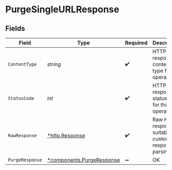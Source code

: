 # PurgeSingleURLResponse


## Fields

| Field                                                                 | Type                                                                  | Required                                                              | Description                                                           |
| --------------------------------------------------------------------- | --------------------------------------------------------------------- | --------------------------------------------------------------------- | --------------------------------------------------------------------- |
| `ContentType`                                                         | *string*                                                              | :heavy_check_mark:                                                    | HTTP response content type for this operation                         |
| `StatusCode`                                                          | *int*                                                                 | :heavy_check_mark:                                                    | HTTP response status code for this operation                          |
| `RawResponse`                                                         | [*http.Response](https://pkg.go.dev/net/http#Response)                | :heavy_check_mark:                                                    | Raw HTTP response; suitable for custom response parsing               |
| `PurgeResponse`                                                       | [*components.PurgeResponse](../../models/components/purgeresponse.md) | :heavy_minus_sign:                                                    | OK                                                                    |